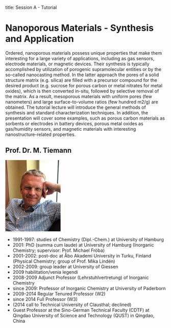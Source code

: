 title: Session A - Tutorial

Nanoporous Materials - Synthesis and Application
=============================================
Ordered, nanoporous materials possess unique properties that make them interesting for a large variety of applications, including as gas sensors, electrode materials, or magnetic devices. Their synthesis is typically accomplished by utilization of porogenic supramolecular entities or by the so-called nanocasting method. In the latter approach the pores of a solid structure matrix (e.g. silica) are filled with a precursor compound for the desired product (e.g. sucrose for porous carbon or metal nitrates for metal oxides), which is then converted in-situ, followed by selective removal of the matrix. As a result, mesoporous materials with uniform pores (few nanometers) and large surface-to-volume ratios (few hundred m2/g) are obtained. The tutorial lecture will introduce the general methods of synthesis and standard characterization techniques. In addition, the presentation will cover some examples, such as porous carbon materials as sorbents or electrodes in battery devices, porous metal oxides as gas/humidity sensors, and magnetic materials with interesting nanostructure-related properties.


Prof. Dr. M. Tiemann
---

![Image Prof. Tiemann](Tiemann.jpg)

- 1991-1997: studies of Chemistry (Dipl.-Chem.) at University of Hamburg   
- 2001: PhD (summa cum laude) at University of Hamburg (Inorganic Chemistry; supervisor: Prof. Michael Fröba)  
- 2001-2002: post-doc at Åbo Akademi University in Turku, Finland (Physical Chemistry; group of Prof. Mika Lindén)   
- 2002-2009: group leader at University of Giessen  
 - 2009 habilitation/venia legendi   
 - 2008-2009 Adjunct Professor (Lehrstuhlvertretung) of Inorganic Chemistry   
- since 2009: Professor of Inorganic Chemistry at University of Paderborn
 - 2009-2014 Regular Tenured Professor (W2)   
 - since 2014 Full Professor (W3)   
 - (2014 call to Technical University of Clausthal; declined)   
 - Guest Professor at the Sino-German Technical Faculty (CDTF) at Qingdao University of Science and Technology (QUST) in Qingdao, China   
